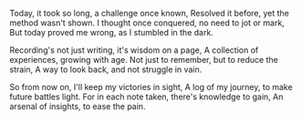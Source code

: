 Today, it took so long, a challenge once known,
Resolved it before, yet the method wasn't shown.
I thought once conquered, no need to jot or mark,
But today proved me wrong, as I stumbled in the dark.

Recording's not just writing, it's wisdom on a page,
A collection of experiences, growing with age.
Not just to remember, but to reduce the strain,
A way to look back, and not struggle in vain.

So from now on, I'll keep my victories in sight,
A log of my journey, to make future battles light.
For in each note taken, there's knowledge to gain,
An arsenal of insights, to ease the pain.